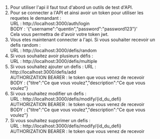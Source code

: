 1. Pour utiliser l'api il faut tout d'abord un outils de test d'API. 
2. Pour se connecter a l'API et ainsi avoir un token pour utiliser les requetes le demandant :  
URL :  http://localhost:3000/auth/login  
BODY : '{"username":"quentin","password":"password123"}'  
Cela vous permettra de d'avoir votre token jwt.
3. Vous etes maintenant connecter a l'api. Si vous souhaiter recevoir un defis random :  
URL : http://localhost:3000/defis/random   
4. Si vous souhaitez avoir plusieurs défis :  
URL : http://localhost:3000/defis/multiple  
5. Si vous souhaitez ajouter un defis :
URL :  http://localhost:3000/defis/add  
AUTHORIZATION BEARER : le token que vous venez de recevoir  
BODY : {"titre":"Ce que vous voulez","description":"Ce que vous voulez"}
6. Si vous souhaitez modifier un defis :  
URL : http://localhost:3000/defis/modify/{id_du_defi}  
AUTHORIZATION BEARER : le token que vous venez de recevoir  
BODY : {"titre":"Ce que vous voulez","description":"Ce que vous voulez"}
7. Si vous souhaitez supprimer un defis :  
URL : http://localhost:3000/defis/modify/{id_du_defi}  
AUTHORIZATION BEARER : le token que vous venez de recevoir  

